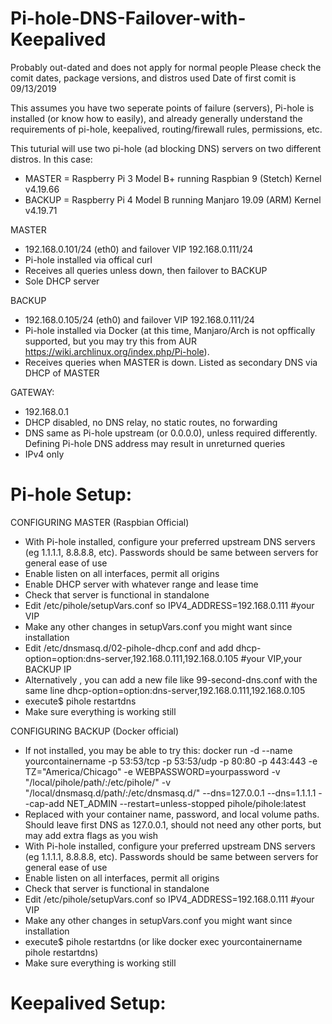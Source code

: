 # Pi-hole-DNS-Failover-with-Keepalived
Probably out-dated and does not apply for normal people
Please check the comit dates, package versions, and distros used
Date of first comit is 09/13/2019

This assumes you have two seperate points of failure (servers), Pi-hole is installed (or know how to easily), and already generally understand the requirements of pi-hole, keepalived, routing/firewall rules, permissions, etc.

This tuturial will use two pi-hole (ad blocking DNS) servers on two different distros. In this case:
  - MASTER = Raspberry Pi 3 Model B+ running Raspbian 9 (Stetch) Kernel v4.19.66
  - BACKUP = Raspberry Pi 4 Model B running Manjaro 19.09 (ARM) Kernel v4.19.71
  
MASTER
  - 192.168.0.101/24 (eth0) and failover VIP 192.168.0.111/24
  - Pi-hole installed via offical curl
  - Receives all queries unless down, then failover to BACKUP
  - Sole DHCP server
  
BACKUP
  - 192.168.0.105/24 (eth0) and failover VIP 192.168.0.111/24
  - Pi-hole installed via Docker (at this time, Manjaro/Arch is not opffically supported, but you may try this from AUR https://wiki.archlinux.org/index.php/Pi-hole).
  - Receives queries when MASTER is down. Listed as secondary DNS via DHCP of MASTER
  
GATEWAY:
  - 192.168.0.1
  - DHCP disabled, no DNS relay, no static routes, no forwarding
  - DNS same as Pi-hole upstream (or 0.0.0.0), unless required differently. Defining Pi-hole DNS address may result in unreturned queries
  - IPv4 only

# Pi-hole Setup:
CONFIGURING MASTER (Raspbian Official)
  - With Pi-hole installed, configure your preferred upstream DNS servers (eg 1.1.1.1, 8.8.8.8, etc). Passwords should be same between servers for general ease of use
  - Enable listen on all interfaces, permit all origins
  - Enable DHCP server with whatever range and lease time
  - Check that server is functional in standalone
  - Edit /etc/pihole/setupVars.conf so IPV4_ADDRESS=192.168.0.111 #your VIP
  - Make any other changes in setupVars.conf you might want since installation
  - Edit /etc/dnsmasq.d/02-pihole-dhcp.conf and add dhcp-option=option:dns-server,192.168.0.111,192.168.0.105 #your VIP,your BACKUP IP
  - Alternatively , you can add a new file like 99-second-dns.conf with the same line dhcp-option=option:dns-server,192.168.0.111,192.168.0.105
  - execute$ pihole restartdns
  - Make sure everything is working still
  
CONFIGURING BACKUP (Docker official)
  - If not installed, you may be able to try this: docker run -d --name yourcontainername -p 53:53/tcp -p 53:53/udp -p 80:80 -p 443:443 -e TZ="America/Chicago" -e WEBPASSWORD=yourpassword -v "/local/pihole/path/:/etc/pihole/" -v "/local/dnsmasq.d/path/:/etc/dnsmasq.d/" --dns=127.0.0.1 --dns=1.1.1.1 --cap-add NET_ADMIN --restart=unless-stopped pihole/pihole:latest
  - Replaced with your container name, password, and local volume paths. Should leave first DNS as 127.0.0.1, should not need any other ports, but may add extra flags as you wish
  - With Pi-hole installed, configure your preferred upstream DNS servers (eg 1.1.1.1, 8.8.8.8, etc). Passwords should be same between servers for general ease of use
  - Enable listen on all interfaces, permit all origins
  - Check that server is functional in standalone
  - Edit /etc/pihole/setupVars.conf so IPV4_ADDRESS=192.168.0.111 #your VIP
  - Make any other changes in setupVars.conf you might want since installation
  - execute$ pihole restartdns (or like docker exec yourcontainername pihole restartdns)
  - Make sure everything is working still
  
# Keepalived Setup:
